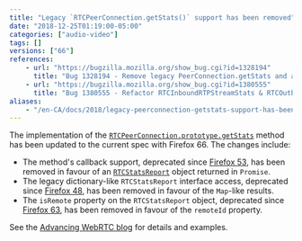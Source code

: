 ```yaml
---
title: "Legacy `RTCPeerConnection.getStats()` support has been removed"
date: "2018-12-25T01:19:00-05:00"
categories: ["audio-video"]
tags: []
versions: ["66"]
references:
    - url: "https://bugzilla.mozilla.org/show_bug.cgi?id=1328194"
      title: "Bug 1328194 - Remove legacy PeerConnection.getStats and associated legacy stats type"
    - url: "https://bugzilla.mozilla.org/show_bug.cgi?id=1380555"
      title: "Bug 1380555 - Refactor RTCInboundRTPStreamStats & RTCOutboundRTPStreamStats to catch up with the spec"
aliases:
    - "/en-CA/docs/2018/legacy-peerconnection-getstats-support-has-been-removed/"
---
```

The implementation of the [`RTCPeerConnection.prototype.getStats`](https://developer.mozilla.org/docs/Web/API/RTCPeerConnection/getStats) method has been updated to the current spec with Firefox 66. The changes include:

* The method's callback support, deprecated since [Firefox 53](https://www.fxsitecompat.com/en-CA/docs/2017/callback-based-rtcpeerconnection-getstats-has-been-deprecated/), has been removed in favour of an [`RTCStatsReport`](https://developer.mozilla.org/docs/Web/API/RTCStatsReport) object returned in `Promise`.
* The legacy dictionary-like `RTCStatsReport` interface access, deprecated since [Firefox 48](https://www.fxsitecompat.com/en-CA/docs/2016/rtcstatsreport-has-become-map-like-object/), has been removed in favour of the `Map`-like results.
* The `isRemote` property on the `RTCStatsReport` object, deprecated since [Firefox 63](https://www.fxsitecompat.com/en-CA/docs/2018/rtcrtpstreamstats-isremote-has-been-deprecated/), has been removed in favour of the `remoteId` property.

See the [Advancing WebRTC blog](https://blog.mozilla.org/webrtc/getstats-isremote-66/) for details and examples.
